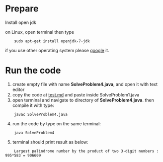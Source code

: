 # Prepare
Install open jdk

on Linux, open terminal then type
```
    sudo apt-get install openjdk-7-jdk
```
if you use other operating system please [google](https://google.com) it.

# Run the code
1. create empty file with name **SolveProblem4.java**, and open it with text editor
2. copy the code at [test.md](./test.md) and paste inside SolveProblem1.java
3. open terminal and navigate to directory of **SolveProblem4.java**. then compile it with type:
```
    javac SolveProblem4.java
```
4. run the code by type on the same terminal:
```
    java SolveProblem4
```
5. terminal should print result as below:
```
    Largest palindrome number by the product of two 3-digit numbers : 995*583 = 906609
```
